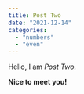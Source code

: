 ```yaml
---
title: Post Two
date: "2021-12-14"
categories:
  - "numbers"
  - "even"
---
```


Hello, I am _Post Two._

**Nice to meet you!**
